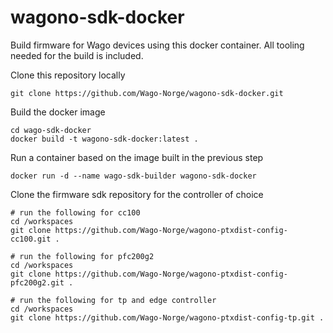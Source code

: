 # wagono-sdk-docker
Build firmware for Wago devices using this docker container. All tooling needed for the build is included.

Clone this repository locally
```
git clone https://github.com/Wago-Norge/wagono-sdk-docker.git
```

Build the docker image
```
cd wago-sdk-docker
docker build -t wagono-sdk-docker:latest .
```

Run a container based on the image built in the previous step
```
docker run -d --name wago-sdk-builder wagono-sdk-docker
```

Clone the firmware sdk repository for the controller of choice
```
# run the following for cc100
cd /workspaces
git clone https://github.com/Wago-Norge/wagono-ptxdist-config-cc100.git .

# run the following for pfc200g2
cd /workspaces
git clone https://github.com/Wago-Norge/wagono-ptxdist-config-pfc200g2.git .

# run the following for tp and edge controller
cd /workspaces
git clone https://github.com/Wago-Norge/wagono-ptxdist-config-tp.git .
```
